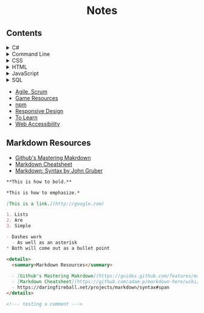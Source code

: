 
<h1 align="center">Notes</h1>

## Contents

<details>
  <summary>C#</summary>

</details>
<details>
  <summary>Command Line</summary>

  - [Commands](https://github.com/kiyunkim/notes/blob/master/command%20line/commands.md)
  - [Exercises](https://github.com/kiyunkim/notes/blob/master/command%20line/exercises.md)
  - [General](https://github.com/kiyunkim/notes/blob/master/command%20line/general.md)
  - [Git](https://github.com/kiyunkim/notes/blob/master/command%20line/git.md)
</details>
<details>
  <summary>CSS</summary>

- [LESS](https://github.com/kiyunkim/notes/blob/master/css/less.md)
- [SASS](https://github.com/kiyunkim/notes/blob/master/css/sass.md)
</details>
<details>
  <summary>HTML</summary>

  - Elements
  - Headings
  - Resources
</details>
<details>
  <summary>JavaScript</summary>

  - [AngularJS](https://github.com/kiyunkim/notes/blob/master/javascript/angular)
  - [JSON, AJAX](https://github.com/kiyunkim/notes/tree/master/javascript/ajax%2Cjson)
  - Basics
  - Objects
  - Design Patterns
</details>
<details>
  <summary>SQL</summary>

  - Commands
  - Notes
</details>

- [Agile, Scrum](https://github.com/kiyunkim/notes/blob/master/agile-scrum.md)
- [Game Resources](https://github.com/kiyunkim/notes/blob/master/game-resources.md)
- [npm](https://github.com/kiyunkim/notes/blob/master/npm.md)
- [Responsive Design](https://github.com/kiyunkim/notes/blob/master/responsive-design.md)
- [To Learn](https://github.com/kiyunkim/notes/blob/master/to-learn.md)
- [Web Accessibility](https://github.com/kiyunkim/notes/blob/master/web-accessibility.md)
  
## Markdown Resources
  
  - [Github's Mastering Makrdown](https://guides.github.com/features/mastering-markdown/)
  - [Markdown Cheatsheet](https://github.com/adam-p/markdown-here/wiki/Markdown-Cheatsheet)
  - [Markdown: Syntax by John Gruber](https://daringfireball.net/projects/markdown/syntax#span)


```md
**This is how to bold.**

*This is how to emphasize.*

[This is a link.](http://google.com)

1. Lists
2. Are
3. Simple

- Dashes work
  - As well as an asterisk
* Both will come out as a bullet point

<details>
  <summary>Markdown Resources</summary>
  
  - [Github's Mastering Makrdown](https://guides.github.com/features/mastering-markdown/)
  - [Markdown Cheatsheet](https://github.com/adam-p/markdown-here/wiki/Markdown-Cheatsheet)
  - https://daringfireball.net/projects/markdown/syntax#span
</details>

<!--- testing a comment --->
```

